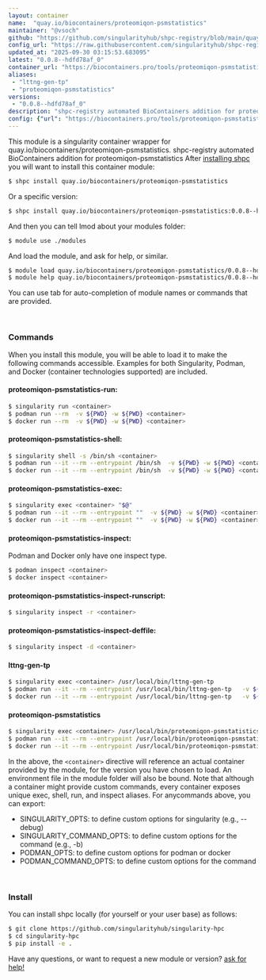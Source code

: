```yaml
---
layout: container
name:  "quay.io/biocontainers/proteomiqon-psmstatistics"
maintainer: "@vsoch"
github: "https://github.com/singularityhub/shpc-registry/blob/main/quay.io/biocontainers/proteomiqon-psmstatistics/container.yaml"
config_url: "https://raw.githubusercontent.com/singularityhub/shpc-registry/main/quay.io/biocontainers/proteomiqon-psmstatistics/container.yaml"
updated_at: "2025-09-30 03:15:53.683095"
latest: "0.0.8--hdfd78af_0"
container_url: "https://biocontainers.pro/tools/proteomiqon-psmstatistics"
aliases:
 - "lttng-gen-tp"
 - "proteomiqon-psmstatistics"
versions:
 - "0.0.8--hdfd78af_0"
description: "shpc-registry automated BioContainers addition for proteomiqon-psmstatistics"
config: {"url": "https://biocontainers.pro/tools/proteomiqon-psmstatistics", "maintainer": "@vsoch", "description": "shpc-registry automated BioContainers addition for proteomiqon-psmstatistics", "latest": {"0.0.8--hdfd78af_0": "sha256:7e99eecf3b2a813b1061ff50d2ebcdf4883fd92c5db430e4a7bc18dae25cea1c"}, "tags": {"0.0.8--hdfd78af_0": "sha256:7e99eecf3b2a813b1061ff50d2ebcdf4883fd92c5db430e4a7bc18dae25cea1c"}, "docker": "quay.io/biocontainers/proteomiqon-psmstatistics", "aliases": {"lttng-gen-tp": "/usr/local/bin/lttng-gen-tp", "proteomiqon-psmstatistics": "/usr/local/bin/proteomiqon-psmstatistics"}}
---
```


This module is a singularity container wrapper for quay.io/biocontainers/proteomiqon-psmstatistics.
shpc-registry automated BioContainers addition for proteomiqon-psmstatistics
After [installing shpc](#install) you will want to install this container module:


```bash
$ shpc install quay.io/biocontainers/proteomiqon-psmstatistics
```

Or a specific version:

```bash
$ shpc install quay.io/biocontainers/proteomiqon-psmstatistics:0.0.8--hdfd78af_0
```

And then you can tell lmod about your modules folder:

```bash
$ module use ./modules
```

And load the module, and ask for help, or similar.

```bash
$ module load quay.io/biocontainers/proteomiqon-psmstatistics/0.0.8--hdfd78af_0
$ module help quay.io/biocontainers/proteomiqon-psmstatistics/0.0.8--hdfd78af_0
```

You can use tab for auto-completion of module names or commands that are provided.

<br>

### Commands

When you install this module, you will be able to load it to make the following commands accessible.
Examples for both Singularity, Podman, and Docker (container technologies supported) are included.

#### proteomiqon-psmstatistics-run:

```bash
$ singularity run <container>
$ podman run --rm  -v ${PWD} -w ${PWD} <container>
$ docker run --rm  -v ${PWD} -w ${PWD} <container>
```

#### proteomiqon-psmstatistics-shell:

```bash
$ singularity shell -s /bin/sh <container>
$ podman run --it --rm --entrypoint /bin/sh  -v ${PWD} -w ${PWD} <container>
$ docker run --it --rm --entrypoint /bin/sh  -v ${PWD} -w ${PWD} <container>
```

#### proteomiqon-psmstatistics-exec:

```bash
$ singularity exec <container> "$@"
$ podman run --it --rm --entrypoint ""  -v ${PWD} -w ${PWD} <container> "$@"
$ docker run --it --rm --entrypoint ""  -v ${PWD} -w ${PWD} <container> "$@"
```

#### proteomiqon-psmstatistics-inspect:

Podman and Docker only have one inspect type.

```bash
$ podman inspect <container>
$ docker inspect <container>
```

#### proteomiqon-psmstatistics-inspect-runscript:

```bash
$ singularity inspect -r <container>
```

#### proteomiqon-psmstatistics-inspect-deffile:

```bash
$ singularity inspect -d <container>
```


#### lttng-gen-tp

```bash
$ singularity exec <container> /usr/local/bin/lttng-gen-tp
$ podman run --it --rm --entrypoint /usr/local/bin/lttng-gen-tp   -v ${PWD} -w ${PWD} <container> -c " $@"
$ docker run --it --rm --entrypoint /usr/local/bin/lttng-gen-tp   -v ${PWD} -w ${PWD} <container> -c " $@"
```


#### proteomiqon-psmstatistics

```bash
$ singularity exec <container> /usr/local/bin/proteomiqon-psmstatistics
$ podman run --it --rm --entrypoint /usr/local/bin/proteomiqon-psmstatistics   -v ${PWD} -w ${PWD} <container> -c " $@"
$ docker run --it --rm --entrypoint /usr/local/bin/proteomiqon-psmstatistics   -v ${PWD} -w ${PWD} <container> -c " $@"
```



In the above, the `<container>` directive will reference an actual container provided
by the module, for the version you have chosen to load. An environment file in the
module folder will also be bound. Note that although a container
might provide custom commands, every container exposes unique exec, shell, run, and
inspect aliases. For anycommands above, you can export:

 - SINGULARITY_OPTS: to define custom options for singularity (e.g., --debug)
 - SINGULARITY_COMMAND_OPTS: to define custom options for the command (e.g., -b)
 - PODMAN_OPTS: to define custom options for podman or docker
 - PODMAN_COMMAND_OPTS: to define custom options for the command

<br>

### Install

You can install shpc locally (for yourself or your user base) as follows:

```bash
$ git clone https://github.com/singularityhub/singularity-hpc
$ cd singularity-hpc
$ pip install -e .
```

Have any questions, or want to request a new module or version? [ask for help!](https://github.com/singularityhub/singularity-hpc/issues)